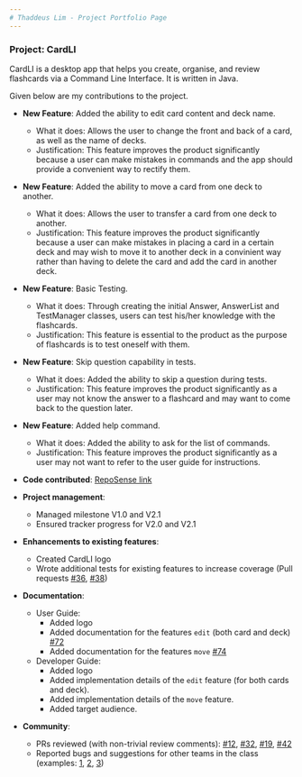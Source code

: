 ```yaml
---
# Thaddeus Lim - Project Portfolio Page
---
```


### Project: CardLI

CardLI is a desktop app that helps you create, organise, and review flashcards via a Command Line
Interface. It is written in Java.

Given below are my contributions to the project.

* **New Feature**: Added the ability to edit card content and deck name.
    * What it does: Allows the user to change the front and back of a card, as well as the name of decks.
    * Justification: This feature improves the product significantly because a user can make mistakes in commands 
  and the app should provide a convenient way to rectify them.
    
* **New Feature**: Added the ability to move a card from one deck to another.
  * What it does: Allows the user to transfer a card from one deck to another.
  * Justification: This feature improves the product significantly because a user can make mistakes in placing a card in
    a certain deck and may wish to move it to another deck in a convinient way rather than having to delete the card and
  add the card in another deck.

* **New Feature**: Basic Testing.
  * What it does: Through creating the initial Answer, AnswerList and TestManager classes, users can test his/her
  knowledge with the flashcards.
  * Justification: This feature is essential to the product as the purpose of flashcards is to test oneself with them.

* **New Feature**: Skip question capability in tests.
  * What it does: Added the ability to skip a question during tests.
  * Justification: This feature improves the product significantly as a user may not know the answer to a flashcard
  and may want to come back to the question later.

* **New Feature**: Added help command.
  * What it does: Added the ability to ask for the list of commands.
  * Justification: This feature improves the product significantly as a user may not want to refer to the user guide
  for instructions.

* **Code contributed**: [RepoSense link]()

* **Project management**:
    * Managed milestone V1.0 and V2.1
    * Ensured tracker progress for V2.0 and V2.1

* **Enhancements to existing features**:
    * Created CardLI logo
    * Wrote additional tests for existing features to increase coverage (Pull requests [\#36](), [\#38]())

* **Documentation**:
    * User Guide:
        * Added logo
        * Added documentation for the features `edit` (both card and deck) [\#72]()
        * Added documentation for the features `move` [\#74]()
    * Developer Guide:
        * Added logo
        * Added implementation details of the `edit` feature (for both cards and deck).
        * Added implementation details of the `move` feature.
        * Added target audience.

* **Community**:
    * PRs reviewed (with non-trivial review comments): [\#12](), [\#32](), [\#19](), [\#42]()
    * Reported bugs and suggestions for other teams in the class (examples: [1](), [2](), [3]())
    